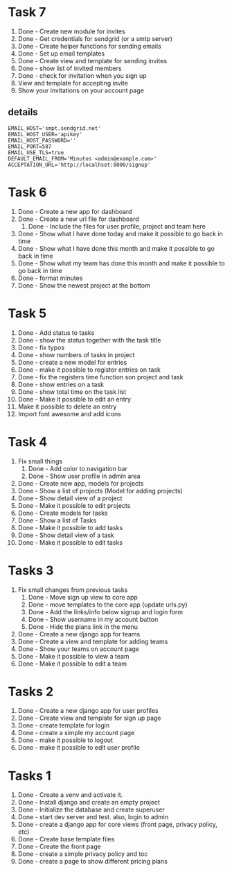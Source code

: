 # Task 7

1. Done - Create new module for invites
2. Done - Get credentials for sendgrid (or a smtp server)
3. Done - Create helper functions for sending emails
4. Done - Set up email templates
5. Done - Create view and template for sending invites
6. Done - show list of invited members
7. Done - check for invitation when you sign up
8. View and template for accepting invite
9. Show your invitations on your account page

## details

```
EMAIL_HOST='smpt.sendgrid.net'
EMAIL_HOST_USER='apikey'
EMAIL_HOST_PASSWORD=''
EMAIL_PORT=587
EMAIL_USE_TLS=true
DEFAULT_EMAIL_FROM='Minutos <admin@example.com>'
ACCEPTATION_URL='http://localhsot:8000/signup'
```

# Task 6

1. Done - Create a new app for dashboard
2. Done - Create a new url file for dashboard
    1. Done - Include the files for user profile, project and team here
3. Done - Show what I have done today and make it possible to go back in time
4. Done - Show what I have done this month and make it possible to go back in time
5. Done - Show what my team has done this month and make it possible to go back in time
6. Done - format minutes
7. Done - Show the newest project at the bottom

# Task 5

1. Done - Add status to tasks
2. Done - show the status together with the task title
3. Done - fix typos
4. Done - show numbers of tasks in project
5. Done - create a new model for entries
6. Done - make it possible to register entries on task
7. Done - fix the registers time function son project and task
8. Done - show entries on a task
9. Done - show total time on the task list
10. Done - Make it possible to edit an entry
11. Make it possible to delete an entry
12. Import font awesome and add icons

# Task 4

1. Fix small things
    1. Done - Add color to navigation bar
    2. Done - Show user profile in admin area
2. Done - Create new app, models for projects
3. Done - Show a list of projects (Model for adding projects)
4. Done - Show detail view of a project
5. Done - Make it possible to edit projects
6. Done - Create models for tasks
7. Done - Show a list of Tasks
8. Done - Make it possible to add tasks
9. Done - Show detail view of a task
10. Done - Make it possible to edit tasks

# Tasks 3

1. Fix small changes from previous tasks
    1. Done - Move sign up view to core app
    2. Done - move templates to the core app (update urls.py)
    3. Done - Add the links/info below signup and login form
    4. Done - Show username in my account button
    5. Done - Hide the plans link in the menu
2. Done - Create a new django app for teams
3. Done - Create a view and template for adding teams
4. Done - Show your teams on account page
5. Done - Make it possible to view a team
6. Done - Make it possible to edit a team

# Tasks 2

1. Done - Create a new django app for user profiles
2. Done - Create view and template for sign up page
3. Done - create template for login
4. Done - create a simple my account page
5. Done - make it possible to logout
6. Done - make it possible to edit user profile

# Tasks 1

1. Done - Create a venv and activate it.
2. Done - Install django and create an empty project
3. Done - Initialize the database and create superuser
4. Done - start dev server and test. also, login to admin
5. Done - create a django app for core views (front page, privacy policy, etc)
6. Done - Create base template files
7. Done - Create the front page
8. Done - create a simple privacy policy and toc
9. Done - create a page to show different pricing plans
